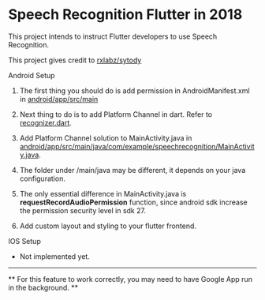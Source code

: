 # Speech Recognition Flutter in 2018

This project intends to instruct Flutter developers to use Speech Recognition.

This project gives credit to [rxlabz/sytody](https://github.com/rxlabz/sytody)

Android Setup

1. The first thing you should do is add permission in AndroidManifest.xml in [android/app/src/main](./android/app/src/main/AndroidManifest.xml)

2. Next thing to do is to add Platform Channel in dart. Refer to [recognizer.dart](./lib/recognizer.dart).

3. Add Platform Channel solution to MainActivity.java in [android/app/src/main/java/com/example/speechrecognition/MainActivity.java](android/app/src/main/java/com/example/speechrecognition/MainActivity.java).

4. The folder under /main/java may be different, it depends on your java configuration.

5. The only essential difference in MainActivity.java is **requestRecordAudioPermission** function, since android sdk increase the permission security level in sdk 27.

6. Add custom layout and styling to your flutter frontend.

IOS Setup

* Not implemented yet.

---
** For this feature to work correctly, you may need to have Google App run in the background. **
